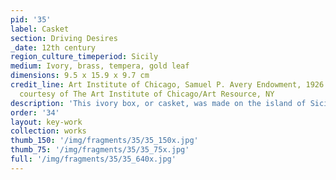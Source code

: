 ```yaml
---
pid: '35'
label: Casket
section: Driving Desires
_date: 12th century
region_culture_timeperiod: Sicily
medium: Ivory, brass, tempera, gold leaf
dimensions: 9.5 x 15.9 x 9.7 cm
credit_line: Art Institute of Chicago, Samuel P. Avery Endowment, 1926.389. Photograph
  courtesy of The Art Institute of Chicago/Art Resource, NY
description: 'This ivory box, or casket, was made on the island of Sicily, off the southern tip of Italy, not long after the Norman conquest. The Arabic-speaking Muslim population of Sicily was not entirely displaced by the Normans, and these communities—and their commercial connections—contributed significantly to a unique visual culture that flourished under Norman rule. The box is embellished with gold leaf and copper fittings, valuable materials that circulated along with ivory across networks that were central to trans-Saharan trade. An inscription in Arabic reads “May glory endure.”'
order: '34'
layout: key-work
collection: works
thumb_150: '/img/fragments/35/35_150x.jpg'
thumb_75: '/img/fragments/35/35_75x.jpg'
full: '/img/fragments/35/35_640x.jpg'
---
```

